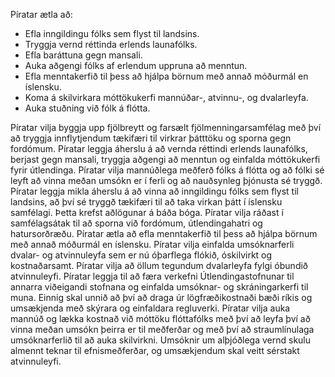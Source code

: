 Píratar ætla að:

- Efla inngildingu fólks sem flyst til landsins.
- Tryggja vernd réttinda erlends launafólks.
- Efla baráttuna gegn mansali.
- Auka aðgengi fólks af erlendum uppruna að menntun.
- Efla menntakerfið til þess að hjálpa börnum með annað móðurmál en íslensku.
- Koma á skilvirkara móttökukerfi mannúðar-, atvinnu-, og dvalarleyfa.
- Auka stuðning við fólk á flótta.

Píratar vilja byggja upp fjölbreytt og farsælt fjölmenningarsamfélag með því að tryggja innflytjendum tækifæri til virkrar þátttöku og sporna gegn fordómum. Píratar leggja áherslu á að vernda réttindi erlends launafólks, berjast gegn mansali, tryggja aðgengi að menntun og einfalda móttökukerfi fyrir útlendinga. Píratar vilja mannúðlega meðferð fólks á flótta og að fólki sé leyft að vinna meðan umsókn er í ferli og að nauðsynleg þjónusta sé tryggð.
Píratar leggja mikla áherslu á að vinna að inngildingu fólks sem flyst til landsins, að því sé tryggð tækifæri til að taka virkan þátt í íslensku samfélagi. Þetta krefst aðlögunar á báða bóga. Píratar vilja ráðast í samfélagsátak til að sporna við fordómum, útlendingahatri og hatursorðræðu. Píratar ætla að efla menntakerfið til þess að hjálpa börnum með annað móðurmál en íslensku.
Píratar vilja einfalda umsóknarferli dvalar- og atvinnuleyfa sem er nú óþarflega flókið, óskilvirkt og kostnaðarsamt. Píratar vilja að öllum tegundum dvalarleyfa fylgi óbundið atvinnuleyfi. Píratar leggja til að færa verkefni Útlendingastofnunar til annarra viðeigandi stofnana og einfalda umsóknar- og skráningarkerfi til muna. Einnig skal unnið að því að draga úr lögfræðikostnaði bæði ríkis og umsækjenda með skýrara og einfaldara regluverki.
Píratar vilja auka mannúð og lækka kostnað við móttöku flóttafólks með því að leyfa því að vinna meðan umsókn þeirra er til meðferðar og með því að straumlínulaga umsóknarferlið til að auka skilvirkni. Umsóknir um alþjóðlega vernd skulu almennt teknar til efnismeðferðar, og umsækjendum skal veitt sérstakt atvinnuleyfi. 
